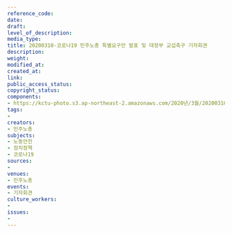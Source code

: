 ```yaml
---
reference_code: 
date: 
draft: 
level_of_description: 
media_type: 
title: 20200310-코로나19 민주노총 특별요구안 발표 및 대정부 교섭촉구 기자회견
description: 
weight: 
modified_at: 
created_at: 
link: 
public_access_status: 
copyright_status: 
components:
- https://kctu-photo.s3.ap-northeast-2.amazonaws.com/2020년/3월/20200310-코로나19+민주노총+특별요구안+발표+및+대정부+교섭촉구+기자회견/_CTU3926.jpg
tags:
- 
creators:
- 민주노총
subjects:
- 노동안전
- 정치정책
- 코로나19
sources:
- 
venues:
- 민주노총
events:
- 기자회견
culture_workers:
- 
issues:
- 
---
```

